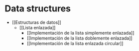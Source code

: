# Data structures
- [[Estructuras de datos]]
	- [[Lista enlazada]]
		- [[Implementación de la lista simplemente enlazada]]
		- [[Implementación de la lista doblemente enlazada]]
		- [[Implementación de la lista enlazada circular]]